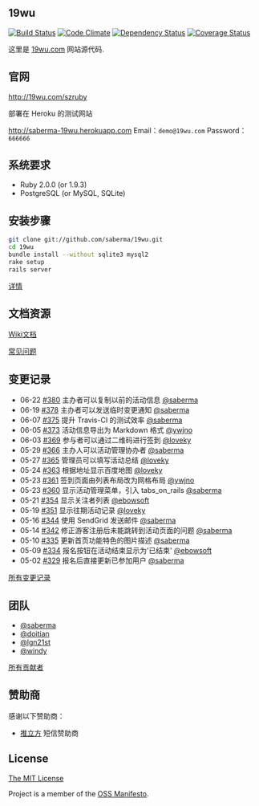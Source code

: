 ## 19wu
[![Build Status](https://travis-ci.org/saberma/19wu.png?branch=master)](https://travis-ci.org/saberma/19wu) [![Code Climate](https://codeclimate.com/github/saberma/19wu.png)](https://codeclimate.com/github/saberma/19wu) [![Dependency Status](https://gemnasium.com/saberma/19wu.png)](https://gemnasium.com/saberma/19wu) [![Coverage Status](https://coveralls.io/repos/saberma/19wu/badge.png?branch=master)](https://coveralls.io/r/saberma/19wu)

这里是 [19wu.com](http://19wu.com) 网站源代码.

## 官网

http://19wu.com/szruby

部署在 Heroku 的测试网站

http://saberma-19wu.herokuapp.com
Email：`demo@19wu.com`
Password：`666666`

## 系统要求

* Ruby 2.0.0 (or 1.9.3)
* PostgreSQL (or MySQL, SQLite)

## 安装步骤

```bash
git clone git://github.com/saberma/19wu.git
cd 19wu
bundle install --without sqlite3 mysql2
rake setup
rails server
```

[详情](https://github.com/saberma/19wu/issues/19)

## 文档资源

[Wiki文档](https://github.com/saberma/19wu/wiki)

[常见问题](https://github.com/saberma/19wu/wiki/%E6%96%B0%E6%89%8B%E9%97%AE%E9%A2%98%E6%B1%87%E6%80%BB)

## 变更记录

* 06-22 [#380](https://github.com/saberma/19wu/pull/380) 主办者可以复制以前的活动信息 [@saberma](https://github.com/saberma)
* 06-19 [#378](https://github.com/saberma/19wu/pull/378) 主办者可以发送临时变更通知 [@saberma](https://github.com/saberma)
* 06-07 [#375](https://github.com/saberma/19wu/pull/375) 提升 Travis-CI 的测试效率 [@saberma](https://github.com/saberma)
* 06-05 [#373](https://github.com/saberma/19wu/pull/373) 活动信息导出为 Markdown 格式 [@ywjno](https://github.com/ywjno)
* 06-03 [#369](https://github.com/saberma/19wu/pull/369) 参与者可以通过二维码进行签到 [@loveky](https://github.com/loveky)
* 05-29 [#366](https://github.com/saberma/19wu/pull/366) 主办人可以活动管理协办者 [@saberma](https://github.com/saberma)
* 05-27 [#365](https://github.com/saberma/19wu/pull/365) 管理员可以填写活动总结 [@loveky](https://github.com/loveky)
* 05-24 [#363](https://github.com/saberma/19wu/pull/363) 根据地址显示百度地图 [@loveky](https://github.com/loveky)
* 05-23 [#361](https://github.com/saberma/19wu/pull/361) 签到页面由列表布局改为网格布局 [@ywjno](https://github.com/ywjno)
* 05-23 [#360](https://github.com/saberma/19wu/pull/360) 显示活动管理菜单，引入 tabs_on_rails [@saberma](https://github.com/saberma)
* 05-21 [#354](https://github.com/saberma/19wu/pull/354) 显示关注者列表 [@ebowsoft](https://github.com/ebowsoft)
* 05-19 [#351](https://github.com/saberma/19wu/pull/351) 显示往期活动记录 [@loveky ](https://github.com/loveky )
* 05-16 [#344](https://github.com/saberma/19wu/pull/344) 使用 SendGrid 发送邮件 [@saberma](https://github.com/saberma)
* 05-14 [#342](https://github.com/saberma/19wu/pull/342) 修正游客注册后未能跳转到活动页面的问题 [@saberma](https://github.com/saberma)
* 05-10 [#335](https://github.com/saberma/19wu/pull/335) 更新首页功能特色的图片描述 [@saberma](https://github.com/saberma)
* 05-09 [#334](https://github.com/saberma/19wu/pull/334) 报名按钮在活动结束显示为'已结束' [@ebowsoft](https://github.com/ebowsoft)
* 05-02 [#329](https://github.com/saberma/19wu/pull/329) 报名后直接更新已参加用户 [@saberma](https://github.com/saberma)

[所有变更记录](CHANGELOG.md)

## 团队

* [@saberma](https://github.com/saberma)
* [@doitian](https://github.com/doitian)
* [@lgn21st](https://github.com/lgn21st)
* [@windy](https://github.com/windy)

[所有贡献者](https://github.com/saberma/19wu/graphs/contributors)

## 赞助商

感谢以下赞助商：

* [推立方](http://tui3.com/) 短信赞助商

## License

[The MIT License](https://github.com/saberma/19wu/blob/master/LICENSE)

Project is a member of the [OSS Manifesto](http://ossmanifesto.org).
